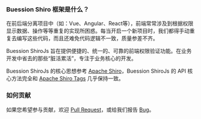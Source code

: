 ### Buession Shiro 框架是什么？
在前后端分离项目中（如：Vue、Angular、React等），前端常常涉及到根据权限显示数据、操作等等重复的实现所困惑。每当开启一个新项目时，我们都得手动重复去编写这些代码，而且还难免代码逻辑不一致，质量参差不齐。

Buession ShiroJs 旨在提供便捷的、统一的、可靠的前端权限验证功能。在业务开发中省去的那些“脏活累活”，专注于业务核心的开发。

Buession ShiroJs 的核心思想参考 [Apache Shiro](http://shiro.apache.org/)，Buession ShiroJs 的 API 核心方法完全和 [Apache Shiro Tags](https://github.com/apache/shiro/blob/main/web/src/main/resources/META-INF/shiro.tld) 几乎保持一致。


### 如何贡献
如果您希望参与贡献，欢迎 [Pull Request](https://github.com/buession/buession-shirojs/pulls)，或给我们报告 [Bug](https://github.com/buession/buession-shirojs/issues/new)。